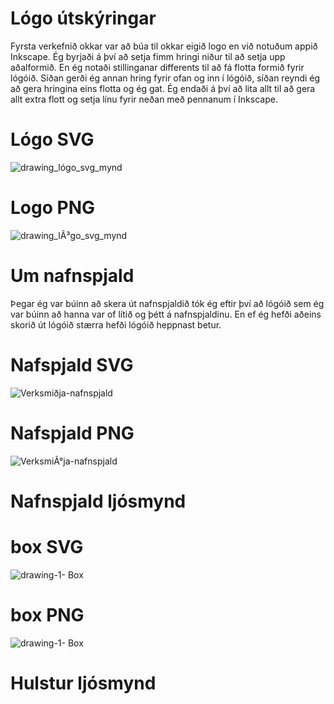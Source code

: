 # Lógo útskýringar
Fyrsta verkefnið okkar var að búa til okkar eigið logo en við notuðum appið Inkscape. Ég byrjaði á því að setja fimm hringi niður til að setja upp aðalformið. En ég notaði stillinganar differents til að fá flotta formið fyrir lógóið. Síðan gerði ég annan hring fyrir ofan og inn í lógóið, síðan reyndi ég að gera hringina eins flotta og ég gat. Ég endaði á því að lita allt til að gera allt extra flott og setja línu fyrir neðan með pennanum í Inkscape.

# Lógo SVG
![drawing_lógo_svg_mynd](https://user-images.githubusercontent.com/100711182/162006908-1ad0a6e5-9794-496e-a921-cf7c57a1c4c6.svg)

# Logo PNG
![drawing_lÃ³go_svg_mynd](https://user-images.githubusercontent.com/100711182/162003206-5d8f9fca-0e60-4fa9-8da1-191e07e65b9f.png)

# Um nafnspjald 
Þegar ég var búinn að skera út nafnspjaldið tók ég eftir því að lógóið sem ég var búinn að hanna var of lítið og þétt á nafnspjaldinu. En ef ég hefði aðeins skorið út lógóið stærra hefði lógóið heppnast betur.

# Nafspjald SVG
![Verksmiðja-nafnspjald](https://user-images.githubusercontent.com/100711182/162007053-31b0d9fc-97fc-4ae2-b263-084065241707.svg)

# Nafspjald PNG 
![VerksmiÃ°ja-nafnspjald](https://user-images.githubusercontent.com/100711182/162005095-8fc31828-35a2-4081-88f0-aa448338b44b.png)

# Nafnspjald ljósmynd 

# box SVG
![drawing-1- Box](https://user-images.githubusercontent.com/100711182/162007140-d78d4c6b-72c6-4c47-9a43-d6e2a2a3c43e.svg)

# box PNG 
![drawing-1- Box](https://user-images.githubusercontent.com/100711182/162006092-dfa1e079-40b5-4538-9cda-3947df1a69c8.png)

# Hulstur ljósmynd 
